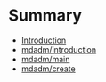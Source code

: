 # Summary

* [Introduction](README.md)
* [mdadm\/introduction](mdadmintroduction.md)
* [mdadm\/main](mdadmmain.md)
* [mdadm\/create](mdadmcreate.md)

